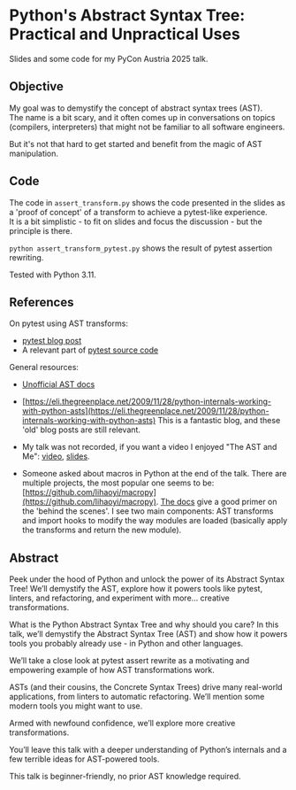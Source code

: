 # Python's Abstract Syntax Tree: Practical and Unpractical Uses

Slides and some code for my PyCon Austria 2025 talk.

## Objective

My goal was to demystify the concept of abstract syntax trees (AST).  
The name is a bit scary, and it often comes up in conversations on topics (compilers, interpreters) that might not be familiar to all software engineers.

But it's not that hard to get started and benefit from the magic of AST manipulation.

## Code

The code in `assert_transform.py` shows the code presented in the slides as a 'proof of concept' of a transform to achieve a pytest-like experience.  
It is a bit simplistic - to fit on slides and focus the discussion - but the principle is there.

`python assert_transform_pytest.py` shows the result of pytest assertion rewriting.

Tested with Python 3.11. 

## References

On pytest using AST transforms:

- [pytest blog post](http://pybites.blogspot.be/2011/07/behind-scenes-of-pytests-new-assertion.html)
- A relevant part of [pytest source code](https://github.com/pytest-dev/pytest/blob/be83aa618c68ebb9080b537bbd8b19b97a7f4eb8/src/_pytest/assertion/rewrite.py#L615">https://github.com/pytest-dev/pytest/blob/be83aa618c68ebb9080b537bbd8b19b97a7f4eb8/src/_pytest/assertion/rewrite.py#L615)

General resources:

- [Unofficial AST docs](https://greentreesnakes.readthedocs.io/en/latest/)
- [https://eli.thegreenplace.net/2009/11/28/python-internals-working-with-python-asts](https://eli.thegreenplace.net/2009/11/28/python-internals-working-with-python-asts)
This is a fantastic blog, and these 'old' blog posts are still relevant.
- My talk was not recorded, if you want a video I enjoyed "The AST and Me": [video](https://www.youtube.com/watch?v=XhWvz4dK4ng), [slides](https://emilyemorehouse.github.io/ast-and-me/).

- Someone asked about macros in Python at the end of the talk. There are multiple projects, the most popular one seems to be: [https://github.com/lihaoyi/macropy](https://github.com/lihaoyi/macropy).
[The docs](https://macropy3.readthedocs.io/en/latest/overview.html) give a good primer on the 'behind the scenes'. I see two main components: AST transforms and import hooks to modify the way modules are loaded (basically apply the transforms and return the new module).



## Abstract

Peek under the hood of Python and unlock the power of its Abstract Syntax Tree! We’ll demystify the AST, explore how it powers tools like pytest, linters, and refactoring, and experiment with more… creative transformations.

What is the Python Abstract Syntax Tree and why should you care? In this talk, we’ll demystify the Abstract Syntax Tree (AST) and show how it powers tools you probably already use - in Python and other languages.

We’ll take a close look at pytest assert rewrite as a motivating and empowering example of how AST transformations work.

ASTs (and their cousins, the Concrete Syntax Trees) drive many real-world applications, from linters to automatic refactoring. We’ll mention some modern tools you might want to use.

Armed with newfound confidence, we’ll explore more creative transformations.

You’ll leave this talk with a deeper understanding of Python’s internals and a few terrible ideas for AST-powered tools.

This talk is beginner-friendly, no prior AST knowledge required.

